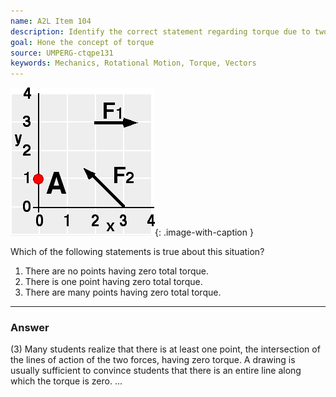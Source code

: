 ```yaml
---
name: A2L Item 104
description: Identify the correct statement regarding torque due to two forces.
goal: Hone the concept of torque
source: UMPERG-ctqpe131
keywords: Mechanics, Rotational Motion, Torque, Vectors
---
```


![Item104_fig1.gif](../images/Item104_fig1.gif){: .image-with-caption } 

Which of the following statements is true about this situation?

1. There are no points having zero total torque.
2. There is one point having zero total torque.
3. There are many points having zero total torque.

<hr/>

### Answer

(3) Many students realize that there is at least one point, the
intersection of the lines of action of the two forces, having zero
torque. A drawing is usually sufficient to convince students that there
is an entire line along which the torque is zero.
...
